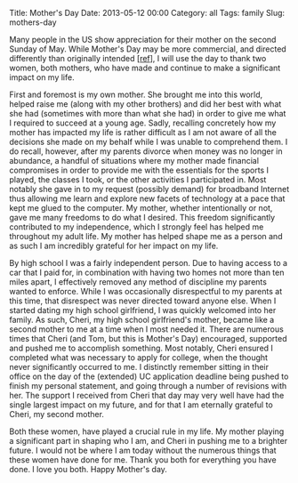 Title: Mother's Day
Date: 2013-05-12 00:00
Category: all
Tags: family
Slug: mothers-day

Many people in the US show appreciation for their mother on the second
Sunday of May. While Mother's Day may be more commercial, and directed
differently than originally intended [[ref][]], I will use the day to
thank two women, both mothers, who have made and continue to make a
significant impact on my life.

First and foremost is my own mother. She brought me into this world,
helped raise me (along with my other brothers) and did her best with
what she had (sometimes with more than what she had) in order to give me
what I required to succeed at a young age. Sadly, recalling concretely
how my mother has impacted my life is rather difficult as I am not aware
of all the decisions she made on my behalf while I was unable to
comprehend them. I do recall, however, after my parents divorce when
money was no longer in abundance, a handful of situations where my
mother made financial compromises in order to provide me with the
essentials for the sports I played, the classes I took, or the other
activities I participated in. Most notably she gave in to my request
(possibly demand) for broadband Internet thus allowing me learn and
explore new facets of technology at a pace that kept me glued to the
computer. My mother, whether intentionally or not, gave me many freedoms
to do what I desired. This freedom significantly contributed to my
independence, which I strongly feel has helped me throughout my adult
life. My mother has helped shape me as a person and as such I am
incredibly grateful for her impact on my life.

By high school I was a fairly independent person. Due to having access
to a car that I paid for, in combination with having two homes not more
than ten miles apart, I effectively removed any method of discipline my
parents wanted to enforce. While I was occasionally disrespectful to my
parents at this time, that disrespect was never directed toward anyone
else. When I started dating my high school girlfriend, I was quickly
welcomed into her family. As such, Cheri, my high school girlfriend's
mother, became like a second mother to me at a time when I most needed
it. There are numerous times that Cheri (and Tom, but this is Mother's
Day) encouraged, supported and pushed me to accomplish something. Most
notably, Cheri ensured I completed what was necessary to apply for
college, when the thought never significantly occurred to me. I
distinctly remember sitting in their office on the day of the (extended)
UC application deadline being pushed to finish my personal statement,
and going through a number of revisions with her. The support I received
from Cheri that day may very well have had the single largest impact on
my future, and for that I am eternally grateful to Cheri, my second
mother.

Both these women, have played a crucial rule in my life. My mother
playing a significant part in shaping who I am, and Cheri in pushing me
to a brighter future. I would not be where I am today without the
numerous things that these women have done for me. Thank you both for
everything you have done. I love you both. Happy Mother's day.

  [ref]: http://www.babble.com/mom/relationships/anna-jarvis-mothers-day-history-gifts-enough-thank-you/
